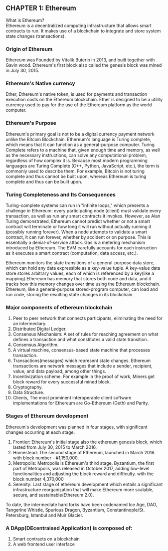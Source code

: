 ## CHAPTER 1:  Ethereum
What is Ethereum? </br>
Ethereum is a decentralized computing infrastructure that allows smart contracts to run. It makes use of a blockchain to integrate and store system state changes (transactions).

### Origin of Ethereum
Ethereum was Founded by Vitalik Buterin in 2013, and built together with Gavin wood.
Ethereum's first block also called the genesis block was mined in July 30, 2015.

### Ethereum's Native currency
Ether, Ethereum's native token, is used for payments and transaction execution costs on the Ethereum blockchain. Ether is designed to be a utility currency used to pay for the use of the Ethereum platform as the world computer. 


### Ethereum's Purpose
Ethereum's primary goal is not to be a digital currency payment network unlike the Bitcoin Blockchain. 
Ethereum's language is Turing complete, which means that it can function as a general-purpose computer.
Turing Complete refers to a machine that, given enough time and memory, as well as the necessary instructions, can solve any computational problem, regardless of how complex it is. Because most modern programming languages are Turing Complete (C++, Python, JavaScript, etc.), the term is commonly used to describe them. For example, Bitcoin is not turing complete and thus cannot be built upon, whereas Ethereum is turing complete and thus can be built upon.


### Turing Completeness and Its Consequences
Turing-complete systems can run in "infinite loops," which presents a challenge in Ethereum: every participating node (client) must validate every transaction, as well as run any smart contracts it invokes. However, as Alan Turing demonstrated, Ethereum cannot predict whether or not a smart contract will terminate or how long it will run without actually running it (possibly running forever). When a node attempts to validate a smart contract, it can run forever, whether by accident or on purpose. This is essentially a denial-of-service attack. 
Gas is a metering mechanism introduced by Ethereum. The EVM carefully accounts for each instruction as it executes a smart contract (computation, data access, etc.).


Ethereum monitors the state transitions of a general-purpose data store, which can hold any data expressible as a key-value tuple. A key-value data store stores arbitrary values, each of which is referenced by a key(like a mapping).Ethereum has memory that stores both code and data, and it tracks how this memory changes over time using the Ethereum blockchain. Ethereum, like a general-purpose stored-program computer, can load and run code, storing the resulting state changes in its blockchain.


### Major components of ethereum blockchain
1. Peer to peer network that connects participants, eliminating the need for an intermediary.
2. Distributed Digital Ledger.
3. Consensus Mechanism: A set of rules for reaching agreement on what defines a transaction and what constitutes a valid state transition.
4. Consensus Algorithm.
5. A virtual machine, consensus-based state machine that processes transaction.
6. Transactions(messages) which represent state changes. Ethereum transactions are network messages that include a sender, recipient, value, and data payload, among other things.
7. Incentivization scheme. For example in the proof of work, Miners get block reward for every successful mined block.
8. Cryptography.
9. Data Structure.
10. Clients, The most prominent interoperable client software implementations for Ethereum are Go-Ethereum (Geth) and Parity.


### Stages of Ethereum development
Ethereum's development was planned in four stages, with significant changes occurring at each stage.
1. Frontier: Ethereum's initial stage also the ethereum genesis block, which lasted from July 30, 2015 to March 2016. 
2. Homestead: The second stage of Ethereum, launched in March 2016. with block number - #1,150,000.
3. Metropolis: Metropolis is Ethereum's third stage. Byzantium, the first part of Metropolis, was released in October 2017, adding low-level functionalities and adjusting the block reward and difficulty. with the block number 4,370,000
4. Serenity: Last stage of ethereum development which entails a significant infrastructure reorganization that will make Ethereum more scalable, secure, and sustainable(Ethereum 2.0).

To date, the intermediate hard forks have been codenamed Ice Age, DAO, Tangerine Whistle, Spurious Dragon, Byzantium, Constantinople/St. Petersburg, Istanbul and Muir Glacier.


### A DApp(DEcentraised Application) is composed of:
 1. Smart contracts on a blockchain
 2. A web frontend user interface

